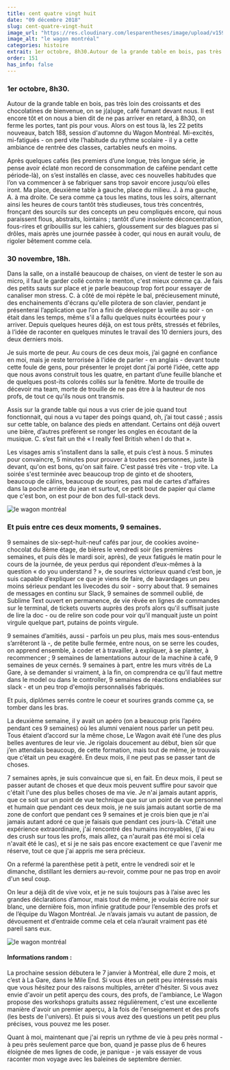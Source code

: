 ```yaml
---
title: cent quatre vingt huit
date: "09 décembre 2018"
slug: cent-quatre-vingt-huit
image_url: "https://res.cloudinary.com/lesparentheses/image/upload/v1590954573/151_188/180-RAJ_Wagon_30novembre_18_180.jpg"
image_alt: "le wagon montréal"
categories: histoire
extrait: 1er octobre, 8h30.Autour de la grande table en bois, pas très loin des croissants et des chocolatines de bienvenue, on se j(a)uge, café fumant devant nous. Il est encore tôt et on nous a bien dit de ne pas arriver en retard, à 8h30, on ferme les portes, tant pis pour vous. Alors on est tous là, les 22 petits nouveaux, batch 188, session d'automne du Wagon Montréal.
order: 151
has_info: false
---
```


<div class="main-container">
    <h3 class="single-post--section-title ">
      1er octobre, 8h30.
    </h3>
    <p class="single-post--text">
      Autour de la grande table en bois, pas très loin des croissants et des chocolatines de bienvenue, on se j(a)uge, café fumant devant nous. Il est encore tôt et on nous a bien dit de ne pas arriver en retard, à 8h30, on ferme les portes, tant pis pour vous. Alors on est tous là, les 22 petits nouveaux, batch 188, session d'automne du Wagon Montréal. Mi-excités, mi-fatigués - on perd vite l’habitude du rythme scolaire - il y a cette ambiance de rentrée des classes, cartables neufs en moins.
    </p>
    <p class="single-post--text">
      Après quelques cafés (les premiers d’une longue, très longue série, je pense avoir éclaté mon record de consommation de caféine pendant cette période-là), on s’est installés en classe, avec ces nouvelles habitudes que l’on va commencer à se fabriquer sans trop savoir encore jusqu’où elles iront. Ma place, deuxième table à gauche, place du milieu. J. à ma gauche, A. à ma droite. Ce sera comme ça tous les matins, tous les soirs, alternant ainsi les heures de cours tantôt très studieuses, tous très concentrés, fronçant des sourcils sur des concepts un peu compliqués encore, qui nous paraissent flous, abstraits, lointains ; tantôt d’une insolente déconcentration, fous-rires et gribouillis sur les cahiers, gloussement sur des blagues pas si drôles, mais après une journée passée à coder, qui nous en aurait voulu, de rigoler bêtement comme cela.
    </p>

  </section>
  <section class="single-post--section">
    <h3 class="single-post--section-title ">
      30 novembre, 18h.
    </h3>
    <p class="single-post--text">
      Dans la salle, on a installé beaucoup de chaises, on vient de tester le son au micro, il faut le garder collé contre le menton, c'est mieux comme ça. Je fais des petits sauts sur place et je parle beaucoup trop fort pour essayer de canaliser mon stress. C. à côté de moi répète le bal, précieusement minuté, des enchainements d'écrans qu'elle pilotera de son clavier, pendant je présenterai l’application que l’on a fini de développer la veille au soir - on était dans les temps, même s'il a fallu quelques nuits écourtées pour y arriver. Depuis quelques heures déjà, on est tous prêts, stressés et fébriles, à l’idée de raconter en quelques minutes le travail des 10 derniers jours, des deux derniers mois.
    </p>
    <p class="single-post--text">
      Je suis morte de peur. Au cours de ces deux mois, j’ai gagné en confiance en moi, mais je reste terrorisée à l’idée de parler - en anglais - devant toute cette foule de gens, pour présenter le projet dont j’ai porté l’idée, cette app que nous avons construit tous les quatre, en partant d’une feuille blanche et de quelques post-its colorés collés sur la fenêtre. Morte de trouille de décevoir ma team, morte de trouille de ne pas être à la hauteur de nos profs, de tout ce qu'ils nous ont transmis.
    </p>
    <p class="single-post--text">
      Assis sur la grande table qui nous a vus crier de joie quand tout fonctionnait, qui nous a vu taper des poings quand, oh, j’ai tout cassé ; assis sur cette table, on balance des pieds en attendant. Certains ont déjà ouvert une bière, d’autres préfèrent se ronger les ongles en écoutant de la musique. C. s’est fait un thé « I really feel British when I do that ».
    </p>
    <p class="single-post--text">
      Les visages amis s’installent dans la salle, et puis c’est à nous. 5 minutes pour convaincre, 5 minutes pour prouver à toutes ces personnes, juste là devant, qu'on est bons, qu'on sait faire. C'est passé très vite - trop vite. La soirée s'est terminée avec beaucoup trop de ginto et de shooters, beaucoup de câlins, beaucoup de sourires, pas mal de cartes d'affaires dans la poche arrière du jean et surtout, ce petit bout de papier qui clame que c'est bon, on est pour de bon des full-stack devs.
    </p>
  </section>
  <div class="single-post--image">
    <img src="https://res.cloudinary.com/lesparentheses/image/upload/v1590954571/151_188/175-RAJ_Wagon_30novembre_18_176.jpg" alt="le wagon montréal">
  </div>
  <section class="single-post--section">
    <h3 class="single-post--section-title ">Et puis entre ces deux moments, 9 semaines.</h3>
    <p class="single-post--text">
      9 semaines de six-sept-huit-neuf cafés par jour, de cookies avoine-chocolat du 8ème étage, de bières le vendredi soir (les premières semaines, et puis dès le mardi soir, après), de yeux fatigués le matin pour le cours de la journée, de yeux perdus qui répondent d’eux-mêmes à la question « do you understand ? », de sourires victorieux quand c’est bon, je suis capable d’expliquer ce que je viens de faire, de bavardages un peu moins sérieux pendant les livecodes du soir - sorry about that. 9 semaines de messages en continu sur Slack, 9 semaines de sommeil oublié, de Sublime Text ouvert en permanence, de vie rêvée en lignes de commandes sur le terminal, de tickets ouverts auprès des profs alors qu'il suffisait juste de lire la doc - ou de relire son code pour voir qu'il manquait juste un point virgule quelque part, putains de points virgule.
    </p>
    <p class="single-post--text">
      9 semaines d’amitiés, aussi - parfois un peu plus, mais mes sous-entendus s’arrêteront là -, de petite bulle fermée, entre nous, on se serre les coudes, on apprend ensemble, à coder et à travailler, à expliquer, à se planter, à recommencer ; 9 semaines de lamentations autour de la machine à café, 9 semaines de yeux cernés. 9 semaines à part, entre les murs vitrés de La Gare, à se demander si vraiment, à la fin, on comprendra ce qu’il faut mettre dans le model ou dans le controller, 9 semaines de réactions endiablées sur slack - et un peu trop d'emojis personnalisés fabriqués.
    </p>
    <p class="single-post--text">
      Et puis, diplômes serrés contre le coeur et sourires grands comme ça, se tomber dans les bras.
    </p>
    <p class="single-post--text">
      La deuxième semaine, il y avait un apéro (on a beaucoup pris l’apéro pendant ces 9 semaines) où les alumni venaient nous parler un petit peu. Tous étaient d’accord sur la même chose, Le Wagon avait été l’une des plus belles aventures de leur vie. Je rigolais doucement au début, bien sûr que j’en attendais beaucoup, de cette formation, mais tout de même, je trouvais que c’était un peu exagéré. En deux mois, il ne peut pas se passer tant de choses.
    </p>
    <p class="single-post--text">
      7 semaines après, je suis convaincue que si, en fait. En deux mois, il peut se passer autant de choses et que deux mois peuvent suffire pour savoir que c'était l'une des plus belles choses de ma vie. Je n'ai jamais autant appris, que ce soit sur un point de vue technique que sur un point de vue personnel et humain que pendant ces deux mois, je ne suis jamais autant sortie de ma zone de confort que pendant ces 9 semaines et je crois bien que je n'ai jamais autant adoré ce que je faisais que pendant ces jours-là. C'était une expérience extraordinaire, j'ai rencontré des humains incroyables, (j'ai eu des crush sur tous les profs, mais allez, ça n'aurait pas été moi si cela n'avait été le cas), et si je ne sais pas encore exactement ce que l'avenir me réserve, tout ce que j'ai appris me sera précieux.
    </p>
    <p class="single-post--text">
      On a refermé la parenthèse petit à petit, entre le vendredi soir et le dimanche, distillant les derniers au-revoir, comme pour ne pas trop en avoir d'un seul coup.
    </p>
    <p class="single-post--text">
      On leur a déjà dit de vive voix, et je ne suis toujours pas à l’aise avec les grandes déclarations d’amour, mais tout de même, je voulais écrire noir sur blanc, une dernière fois, mon infinie gratitude pour l’ensemble des profs et de l’équipe du Wagon Montréal. Je n’avais jamais vu autant de passion, de dévouement et d’entraide comme cela et cela n’aurait vraiment pas été pareil sans eux.
    </p>
  </section>
    <div class="single-post--image">
    <img src="https://res.cloudinary.com/lesparentheses/image/upload/v1590954573/151_188/180-RAJ_Wagon_30novembre_18_180.jpg" alt="le wagon montréal">
  </div>

  <section class="single-post--section">
    <h4 class="single-post--infos-box-title">Informations random :</h4>
    <p class="single-post--text">
      La prochaine session débutera le 7 janvier à Montréal, elle dure 2 mois, et c’est à La Gare, dans le Mile End. Si vous êtes un petit peu intéressés mais que vous hésitez pour des raisons multiples, arrêter d’hésiter. Si vous avez envie d'avoir un petit aperçu des cours, des profs, de l'ambiance, Le Wagon propose des workshops gratuits assez régulièrement, c'est une excellente manière d'avoir un premier aperçu, à la fois de l'enseignement et des profs (les bests de l'univers). Et puis si vous avez des questions un petit peu plus précises, vous pouvez me les poser.
    </p>
    <p class="single-post--text">
      Quant à moi, maintenant que j'ai repris un rythme de vie à peu près normal - à peu près seulement parce que bon, quand je passe plus de 6 heures éloignée de mes lignes de code, je panique - je vais essayer de vous raconter mon voyage avec les baleines de septembre dernier.
    </p>
  </section>
</div>
